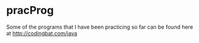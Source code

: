 # pracProg
Some of the programs that I have been practicing so far can be found here at http://codingbat.com/java
